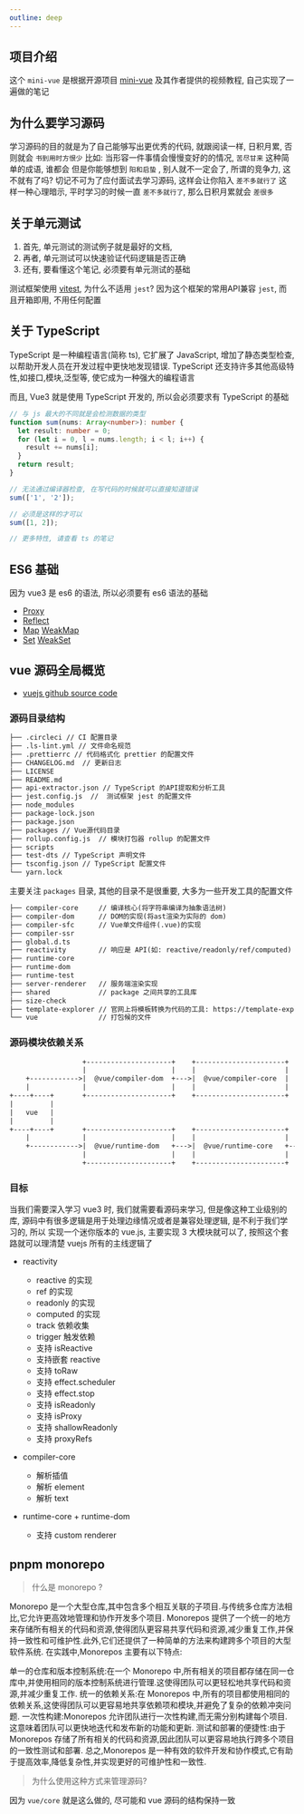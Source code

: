 ```yaml
---
outline: deep
---
```


## 项目介绍

这个 `mini-vue` 是根据开源项目 [mini-vue](https://github.com/cuixiaorui/mini-vue) 及其作者提供的视频教程, 自己实现了一遍做的笔记

## 为什么要学习源码

学习源码的目的就是为了自己能够写出更优秀的代码, 就跟阅读一样, 日积月累, 否则就会 `书到用时方恨少`
比如: 当形容一件事情会慢慢变好的的情况, `苦尽甘来` 这种简单的成语, 谁都会
但是你能够想到 `阳和启蛰` , 别人就不一定会了, 所谓的竞争力, 这不就有了吗?
切记不可为了应付面试去学习源码, 这样会让你陷入 `差不多就行了` 这样一种心理暗示,
平时学习的时候一直 `差不多就行了`, 那么日积月累就会 `差很多`

## 关于单元测试

1. 首先, 单元测试的测试例子就是最好的文档,
2. 再者, 单元测试可以快速验证代码逻辑是否正确
3. 还有, 要看懂这个笔记, 必须要有单元测试的基础

测试框架使用 [vitest](https://vitest.dev/), 为什么不适用 `jest`? 因为这个框架的常用API兼容 `jest`, 而且开箱即用, 不用任何配置

## 关于 TypeScript

TypeScript 是一种编程语言(简称 ts), 它扩展了 JavaScript,
增加了静态类型检查, 以帮助开发人员在开发过程中更快地发现错误.
TypeScript 还支持许多其他高级特性,如接口,模块,泛型等, 使它成为一种强大的编程语言

而且, Vue3 就是使用 TypeScript 开发的, 所以会必须要求有 TypeScript 的基础

```ts
// 与 js 最大的不同就是会检测数据的类型
function sum(nums: Array<number>): number {
  let result: number = 0;
  for (let i = 0, l = nums.length; i < l; i++) {
    result += nums[i];
  }
  return result;
}

// 无法通过编译器检查, 在写代码的时候就可以直接知道错误
sum(['1', '2']);

// 必须是这样的才可以
sum([1, 2]);

// 更多特性, 请查看 ts 的笔记
```

## ES6 基础

因为 vue3 是 es6 的语法, 所以必须要有 es6 语法的基础

- [Proxy](https://developer.mozilla.org/zh-CN/docs/Web/JavaScript/Reference/Global_Objects/Proxy)
- [Reflect](https://developer.mozilla.org/zh-CN/docs/Web/JavaScript/Reference/Global_Objects/Reflect)
- [Map](https://developer.mozilla.org/zh-CN/docs/Web/JavaScript/Reference/Global_Objects/Map) [WeakMap](https://developer.mozilla.org/zh-CN/docs/Web/JavaScript/Reference/Global_Objects/WeakMap)
- [Set](https://developer.mozilla.org/zh-CN/docs/Web/JavaScript/Reference/Global_Objects/Set) [WeakSet](https://developer.mozilla.org/zh-CN/docs/Web/JavaScript/Reference/Global_Objects/WeakSet)

## vue 源码全局概览

- [vuejs github source code](https://github.com/vuejs/core)

### 源码目录结构

```txt
├── .circleci // CI 配置目录
├── .ls-lint.yml // 文件命名规范
├── .prettierrc // 代码格式化 prettier 的配置文件
├── CHANGELOG.md  // 更新日志
├── LICENSE
├── README.md
├── api-extractor.json // TypeScript 的API提取和分析工具
├── jest.config.js  //  测试框架 jest 的配置文件
├── node_modules
├── package-lock.json
├── package.json
├── packages // Vue源代码目录
├── rollup.config.js  // 模块打包器 rollup 的配置文件
├── scripts
├── test-dts // TypeScript 声明文件
├── tsconfig.json // TypeScript 配置文件
└── yarn.lock
```

主要关注 `packages` 目录, 其他的目录不是很重要, 大多为一些开发工具的配置文件

```txt
├── compiler-core     // 编译核心(将字符串编译为抽象语法树)
├── compiler-dom      // DOM的实现(将ast渲染为实际的 dom)
├── compiler-sfc      // Vue单文件组件(.vue)的实现
├── compiler-ssr
├── global.d.ts
├── reactivity        // 响应是 API(如: reactive/readonly/ref/computed)
├── runtime-core
├── runtime-dom
├── runtime-test
├── server-renderer   // 服务端渲染实现
├── shared            // package 之间共享的工具库
├── size-check
├── template-explorer // 官网上将模板转换为代码的工具: https://template-explorer.vuejs.org/
└── vue               // 打包候的文件
```

### 源码模块依赖关系

```txt
                  +---------------------+    +----------------------+
                  |                     |    |                      |
    +------------>|  @vue/compiler-dom  +--->|  @vue/compiler-core  |
    |             |                     |    |                      |
+----+----+       +---------------------+    +----------------------+
|         |
|   vue   |
|         |
+----+----+       +---------------------+    +----------------------+    +-------------------+
    |             |                     |    |                      |    |                   |
    +------------>|  @vue/runtime-dom   +--->|  @vue/runtime-core   +--->|  @vue/reactivity  |
                  |                     |    |                      |    |                   |
                  +---------------------+    +----------------------+    +-------------------+
```

### 目标

当我们需要深入学习 vue3 时,
我们就需要看源码来学习,
但是像这种工业级别的库,
源码中有很多逻辑是用于处理边缘情况或者是兼容处理逻辑,
是不利于我们学习的, 所以 实现一个迷你版本的 vue.js,
主要实现 3 大模块就可以了, 按照这个套路就可以理清楚 vuejs 所有的主线逻辑了

- reactivity

  - reactive 的实现
  - ref 的实现
  - readonly 的实现
  - computed 的实现
  - track 依赖收集
  - trigger 触发依赖
  - 支持 isReactive
  - 支持嵌套 reactive
  - 支持 toRaw
  - 支持 effect.scheduler
  - 支持 effect.stop
  - 支持 isReadonly
  - 支持 isProxy
  - 支持 shallowReadonly
  - 支持 proxyRefs

- compiler-core

  - 解析插值
  - 解析 element
  - 解析 text

- runtime-core + runtime-dom
  - 支持 custom renderer

## pnpm monorepo

> 什么是 monorepo ?

Monorepo 是一个大型仓库,其中包含多个相互关联的子项目.与传统多仓库方法相比,它允许更高效地管理和协作开发多个项目.
Monorepos 提供了一个统一的地方来存储所有相关的代码和资源,使得团队更容易共享代码和资源,减少重复工作,并保持一致性和可维护性.此外,它们还提供了一种简单的方法来构建跨多个项目的大型软件系统.
在实践中,Monorepos 主要有以下特点:

单一的仓库和版本控制系统:在一个 Monorepo 中,所有相关的项目都存储在同一仓库中,并使用相同的版本控制系统进行管理.这使得团队可以更轻松地共享代码和资源,并减少重复工作.
统一的依赖关系:在 Monorepos 中,所有的项目都使用相同的依赖关系,这使得团队可以更容易地共享依赖项和模块,并避免了复杂的依赖冲突问题.
一次性构建:Monorepos 允许团队进行一次性构建,而无需分别构建每个项目.这意味着团队可以更快地迭代和发布新的功能和更新.
测试和部署的便捷性:由于 Monorepos 存储了所有相关的代码和资源,因此团队可以更容易地执行跨多个项目的一致性测试和部署.
总之,Monorepos 是一种有效的软件开发和协作模式,它有助于提高效率,降低复杂性,并实现更好的可维护性和一致性.

> 为什么使用这种方式来管理源码?

因为 `vue/core` 就是这么做的, 尽可能和 vue 源码的结构保持一致

